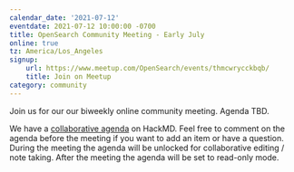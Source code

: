 ```yaml
---
calendar_date: '2021-07-12'
eventdate: 2021-07-12 10:00:00 -0700
title: OpenSearch Community Meeting - Early July
online: true
tz: America/Los_Angeles
signup:
    url: https://www.meetup.com/OpenSearch/events/thmcwrycckbqb/
    title: Join on Meetup
category: community
---
```


Join us for our our biweekly online community meeting. Agenda TBD.

We have a [collaborative agenda](https://hackmd.io/1LkvtzoDQ6a_S-TNNye-7A) on HackMD. Feel free to comment on the agenda before the meeting if you want to add an item or have a question. During the meeting the agenda will be unlocked for collaborative editing / note taking. After the meeting the agenda will be set to read-only mode. 
